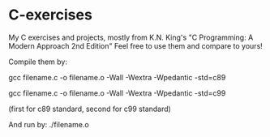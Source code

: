 # C-exercises
My C exercises and projects, mostly from K.N. King's "C Programming: A Modern Approach 2nd Edition"
Feel free to use them and compare to yours!

Compile them by:

gcc filename.c -o filename.o -Wall -Wextra -Wpedantic -std=c89

gcc filename.c -o filename.o -Wall -Wextra -Wpedantic -std=c99

(first for c89 standard, second for c99 standard)

And run by:
./filename.o

